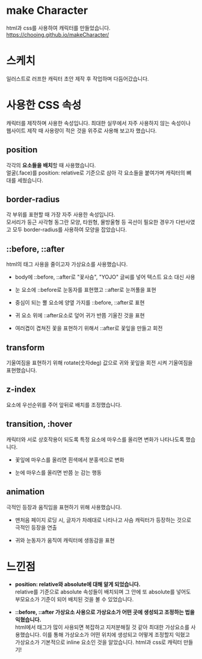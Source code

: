 # make Character
html과 css를 사용하여 캐릭터를 만들었습니다.
https://chooing.github.io/makeCharacter/

# 스케치
일러스트로 러프한 캐릭터 초안 제작 후 작업하며 다듬어갔습니다. 

# 사용한 CSS 속성
캐릭터를 제작하며 사용한 속성입니다. 최대한 실무에서 자주 사용하지 않는 속성이나 웹사이트 제작 때 사용량이 적은 것을 위주로 사용해 보고자 했습니다.

## position
각각의 **요소들을 배치**할 때 사용했습니다.<br>
얼굴(.face)를 position: relative로 기준으로 삼아 각 요소들을 붙여가며 캐릭터의 뼈대를 세웠습니다.

## border-radius
각 부위를 표현할 때 가장 자주 사용한 속성입니다.<br> 모서리가 둥근 사각형 동그란 모양, 타원형, 물방울형 등 곡선이 필요한 경우가 다반사였고 모두 border-radius를 사용하여 모양을 잡았습니다.

## ::before, ::after
html의 태그 사용을 줄이고자 가상요소를 사용했습니다.<br> 
- body에 ::before, ::after로 "꽃사슴", "YOJO" 글씨를 넣어 텍스트 요소 대신 사용

- 눈 요소에 ::before로 눈동자를 표현했고 ::after로 눈꺼풀을 표현

- 중심이 되는 뿔 요소에 양옆 가지를 ::before, ::after로 표현

- 귀 요소 위에 ::after요소로 덮어 귀가 반쯤 기울진 것을 표현 

- 여러겹이 겹쳐진 꽃을 표현하기 위해서 ::after로 꽃잎을 만들고 회전

## transform
기울여짐을 표현하기 위해 rotate(숫자deg) 값으로 귀와 꽃잎을 회전 시켜 기울여짐을 표현했습니다.

## z-index
요소에 우선순위를 주어 앞뒤로 배치를 조정했습니다.

## transition, :hover
캐릭터와 서로 상호작용이 되도록 특정 요소에 마우스를 올리면 변화가 나타나도록 했습니다.
- 꽃잎에 마우스를 올리면 흰색에서 분홍색으로 변화

- 눈에 마우스를 올리면 반쯤 눈 감는 행동

## animation
극적인 등장과 움직임을 표현하기 위해 사용했습니다.
- 맨처음 페이지 로딩 시, 글자가 차례대로 나타나고 사슴 캐릭터가 등장하는 것으로 극적인 등장을 연출

- 귀와 눈동자가 움직여 캐릭터에 생동감을 표현


# 느낀점
- **position: relative와 absolute에 대해 알게 되었습니다.**<br> relative를 기준으로 absolute 속성들이 배치되며 그 안에 또 absolute를 넣어도 부모요소가 기준이 되어 배치된 것을 볼 수 있었습니다. 

- **::before, ::after 가상요소 사용으로 가상요소가 어떤 곳에 생성되고 조정하는 법을 익혔습니다.** <br> html에서 태그가 많이 사용되면 복잡하고 지저분해질 것 같아 최대한 가상요소를 사용했습니다. 이를 통해 가상요소가 어떤 위치에 생성되고 어떻게 조정할지 익혔고 가상요소가 기본적으로 inline 요소인 것을 알았습니다.
html과 css로 캐릭터 만들기!

